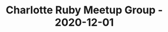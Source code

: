 ---
layout: post
title: Charlotte Ruby Meetup Group - 2020-12-01
datetime: '2020-12-01T19:00:00-05:00'
name: Charlotte Ruby Meetup Group
external_url: https://www.meetup.com/charlotte-rb/events/vtgdxrybcqbcb/
online_event: true
year_month: 2020-12
---